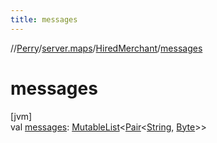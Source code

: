 ```yaml
---
title: messages
---
```

//[Perry](../../../index.html)/[server.maps](../index.html)/[HiredMerchant](index.html)/[messages](messages.html)



# messages



[jvm]\
val [messages](messages.html): [MutableList](https://kotlinlang.org/api/latest/jvm/stdlib/kotlin.collections/-mutable-list/index.html)<[Pair](https://kotlinlang.org/api/latest/jvm/stdlib/kotlin/-pair/index.html)<[String](https://kotlinlang.org/api/latest/jvm/stdlib/kotlin/-string/index.html), [Byte](https://kotlinlang.org/api/latest/jvm/stdlib/kotlin/-byte/index.html)>>





